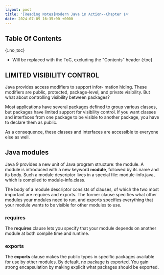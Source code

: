 ```yaml
---
layout: post
title: '[Reading Notes]Modern Java in Action--Chapter 14'
date: 2024-07-09 16:35:00 +0000
---
```

## Table Of Contents
{:.no_toc}
* Will be replaced with the ToC, excluding the "Contents" header
  {:toc}

## LIMITED VISIBILITY CONTROL
Java provides access modifiers to support infor- mation hiding. These modifiers are public, protected, package-level, and private visibility. But what about controlling visibility between packages?

Most applications have several packages defined to group various classes, but packages have limited support for visibility control. If you want classes and interfaces from one package to be visible to another package, you have to declare them as public.

As a consequence, these classes and interfaces are accessible to everyone else as well.

## Java modules
Java 9 provides a new unit of Java program structure: the module. A module is introduced with a new keyword **module**, followed by its name and its body. Such a module descriptor lives in a special file: module-info.java, which is compiled to module-info.class.

The body of a module descriptor consists of clauses, of which the two most important are requires and exports. The former clause specifies what other modules your modules need to run, and exports specifies everything that your module wants to be visible for other modules to use.

### requires
The **requires** clause lets you specify that your module depends on another module at both compile time and runtime.

### exports
The **exports** clause makes the public types in specific packages available for use by other modules. By default, no package is exported. You gain strong encapsulation by making explicit what packages should be exported.




